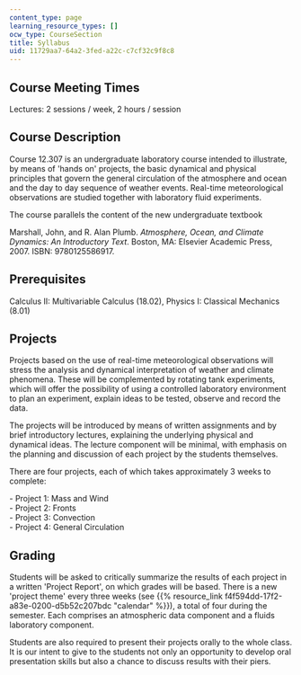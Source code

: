 ```yaml
---
content_type: page
learning_resource_types: []
ocw_type: CourseSection
title: Syllabus
uid: 11729aa7-64a2-3fed-a22c-c7cf32c9f8c8
---
```


Course Meeting Times
--------------------

Lectures: 2 sessions / week, 2 hours / session

Course Description
------------------

Course 12.307 is an undergraduate laboratory course intended to illustrate, by means of 'hands on' projects, the basic dynamical and physical principles that govern the general circulation of the atmosphere and ocean and the day to day sequence of weather events. Real-time meteorological observations are studied together with laboratory fluid experiments.

The course parallels the content of the new undergraduate textbook

Marshall, John, and R. Alan Plumb. _Atmosphere, Ocean, and Climate Dynamics: An Introductory Text_. Boston, MA: Elsevier Academic Press, 2007. ISBN: 9780125586917. 

Prerequisites
-------------

Calculus II: Multivariable Calculus (18.02), Physics I: Classical Mechanics (8.01)

Projects
--------

Projects based on the use of real-time meteorological observations will stress the analysis and dynamical interpretation of weather and climate phenomena. These will be complemented by rotating tank experiments, which will offer the possibility of using a controlled laboratory environment to plan an experiment, explain ideas to be tested, observe and record the data.

The projects will be introduced by means of written assignments and by brief introductory lectures, explaining the underlying physical and dynamical ideas. The lecture component will be minimal, with emphasis on the planning and discussion of each project by the students themselves.

There are four projects, each of which takes approximately 3 weeks to complete:

\- Project 1: Mass and Wind  
\- Project 2: Fronts  
\- Project 3: Convection  
\- Project 4: General Circulation

Grading
-------

Students will be asked to critically summarize the results of each project in a written 'Project Report', on which grades will be based. There is a new 'project theme' every three weeks (see {{% resource_link f4f594dd-17f2-a83e-0200-d5b52c207bdc "calendar" %}}), a total of four during the semester. Each comprises an atmospheric data component and a fluids laboratory component.

Students are also required to present their projects orally to the whole class. It is our intent to give to the students not only an opportunity to develop oral presentation skills but also a chance to discuss results with their piers.